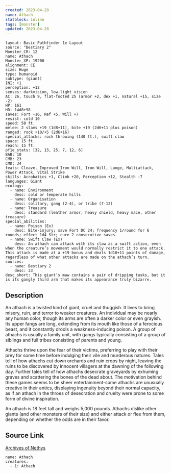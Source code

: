 ```yaml
---
created: 2023-04-28
name: Athach
statblock: inline
tags: [monster]
updated: 2023-04-28
---
```

```statblock
layout: Basic Pathfinder 1e Layout
source: "Bestiary 2"
Monster_CR: 12
name: Athach
Monster_XP: 19200
alignment: CE
size: Huge
type: humanoid
subtype: (giant)
INI: +1
perception: +12
senses: darkvision, low-light vision
AC: 26, touch 9, flat-footed 25 (armor +2, dex +1, natural +15, size -2)
HP: 161
HD: 14d8+98
saves: Fort +16, Ref +5, Will +7
resist: cold 10
speed: 50 ft.
melee: 2 slams +19 (1d8+11), bite +19 (2d6+11 plus poison)
ranged: rock +10/+5 (2d6+16)
special_attacks: rock throwing (140 ft.), swift claw
space: 15 ft.
reach: 15 ft.
pf1e_stats: [32, 13, 25, 7, 12, 6]
BAB: 10
CMB: 23
CMD: 34
feats: Cleave, Improved Iron Will, Iron Will, Lunge, Multiattack, Power Attack, Vital Strike
skills: Acrobatics +1, Climb +20, Perception +12, Stealth -7
languages: Giant
ecology:
  - name: Environment
    desc: cold or temperate hills
  - name: Organisation
    desc: solitary, gang (2-4), or tribe (7-12)
  - name: Treasure
    desc: standard (leather armor, heavy shield, heavy mace, other treasure)
special_abilities:
  - name: Poison (Ex)
    desc: Bite-injury; save Fort DC 24; frequency 1/round for 6 rounds; effect 1d4 Str; cure 2 consecutive saves.
  - name: Swift Claw (Ex)
    desc: An athach can attack with its claw as a swift action, even when the creature’s movement would normally restrict it to one attack. This attack is made at a +19 bonus and deals 1d10+11 points of damage, regardless of what other attacks are made on the athach’s turn.
sources:
  - name: Bestiary 2
    desc: 33
desc_short: This giant’s maw contains a pair of dripping tusks, but it is its gangly third arm that makes its appearance truly bizarre. 
```
## Description
An athach is a twisted kind of giant, cruel and thuggish. It lives to bring misery, ruin, and terror to weaker creatures. An individual may be nearly any human color, though its arms are often a darker color or even grayish. Its upper fangs are long, extending from its mouth like those of a ferocious beast, and it constantly drools a weakness-inducing poison. A group of athachs is usually a family unit, with gangs typically consisting of a group of siblings and full tribes consisting of parents and young. 

Athachs thrive upon the fear of their victims, preferring to play with their prey for some time before indulging their vile and murderous natures. Tales tell of how athachs cut down orchards and ruin crops by night, leaving the ruins to be discovered by innocent villagers at the dawning of the following day. Further tales tell of how athachs desecrate graveyards by exhuming graves and scattering the bones of the dead about. The motivation behind these games seems to be sheer entertainment-some athachs are unusually creative in their antics, displaying ingenuity beyond their normal capacity, as if an athach in the throes of desecration and cruelty were prone to some form of divine inspiration. 

An athach is 18 feet tall and weighs 5,000 pounds. Athachs dislike other giants (and other monsters of their size) and either attack or flee from them, depending on whether the odds are in their favor.
## Source Link
[Archives of Nethys](https://aonprd.com/MonsterDisplay.aspx?ItemName=Athach)
```encounter-table
name: Athach
creatures:
  - 1: Athach
```
